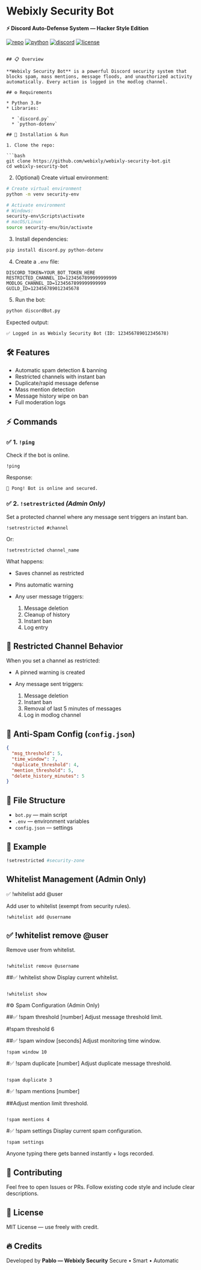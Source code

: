 
# Webixly Security Bot

**⚡ Discord Auto-Defense System — Hacker Style Edition**

[![repo](https://img.icons8.com/ios-filled/20/FFFFFF/github.png)](https://github.com/yourusername/yourrepo) [![python](https://img.icons8.com/ios-filled/20/FFFFFF/python.png)](https://www.python.org/) [![discord](https://img.icons8.com/ios-filled/20/FFFFFF/discord-logo.png)](https://discord.com/developers) [![license](https://img.icons8.com/ios-filled/20/FFFFFF/certificate.png)](./LICENSE)


```

## 📋 Overview

**Webixly Security Bot** is a powerful Discord security system that blocks spam, mass mentions, message floods, and unauthorized activity automatically. Every action is logged in the modlog channel.

## ⚙️ Requirements

* Python 3.8+
* Libraries:

  * `discord.py`
  * `python-dotenv`

## 🚀 Installation & Run

1. Clone the repo:

```bash
git clone https://github.com/webixly/webixly-security-bot.git
cd webixly-security-bot
```

2. (Optional) Create virtual environment:

```bash
# Create virtual environment
python -m venv security-env

# Activate environment
# Windows:
security-env\Scripts\activate
# macOS/Linux:
source security-env/bin/activate
```

3. Install dependencies:

```bash
pip install discord.py python-dotenv
```

4. Create a `.env` file:

```env
DISCORD_TOKEN=YOUR_BOT_TOKEN_HERE
RESTRICTED_CHANNEL_ID=1234567899999999999
MODLOG_CHANNEL_ID=1234567899999999999
GUILD_ID=123456789012345678
```

5. Run the bot:

```bash
python discordBot.py
```

Expected output:

```
✅ Logged in as Webixly Security Bot (ID: 123456789012345678)
```

## 🛠️ Features

* Automatic spam detection & banning
* Restricted channels with instant ban
* Duplicate/rapid message defense
* Mass mention detection
* Message history wipe on ban
* Full moderation logs

## ⚡ Commands

### ✅ 1. `!ping`

Check if the bot is online.

```
!ping
```

Response:

```
🏓 Pong! Bot is online and secured.
```

### ✅ 2. `!setrestricted` *(Admin Only)*

Set a protected channel where any message sent triggers an instant ban.

```
!setrestricted #channel
```

Or:

```
!setrestricted channel_name
```

What happens:

* Saves channel as restricted
* Pins automatic warning
* Any user message triggers:

  1. Message deletion
  2. Cleanup of history
  3. Instant ban
  4. Log entry

## 🚫 Restricted Channel Behavior

When you set a channel as restricted:

* A pinned warning is created
* Any message sent triggers:

  1. Message deletion
  2. Instant ban
  3. Removal of last 5 minutes of messages
  4. Log in modlog channel

## 🔄 Anti-Spam Config (`config.json`)

```json
{
  "msg_threshold": 5,
  "time_window": 7,
  "duplicate_threshold": 4,
  "mention_threshold": 5,
  "delete_history_minutes": 5
}
```

## 📂 File Structure

* `bot.py` — main script
* `.env` — environment variables
* `config.json` — settings

## 🧪 Example

```bash
!setrestricted #security-zone
```
## Whitelist Management (Admin Only)
✅ !whitelist add @user


Add user to whitelist (exempt from security rules).

```
!whitelist add @username

```
## ✅ !whitelist remove @user

Remove user from whitelist.
```

!whitelist remove @username

```


##✅ !whitelist show
Display current whitelist.
```

!whitelist show
```
#⚙️ Spam Configuration (Admin Only)

##✅ !spam threshold [number]
Adjust message threshold limit.


#!spam threshold 6

##✅ !spam window [seconds]
Adjust monitoring time window.

```
!spam window 10

```
#✅ !spam duplicate [number]
Adjust duplicate message threshold.
```

!spam duplicate 3

```
#✅ !spam mentions [number]

##Adjust mention limit threshold.
```

!spam mentions 4

```

#✅ !spam settings
Display current spam configuration.

```
!spam settings

```

Anyone typing there gets banned instantly + logs recorded.

## 🤝 Contributing

Feel free to open Issues or PRs. Follow existing code style and include clear descriptions.

## 🪪 License

MIT License — use freely with credit.

## 🔥 Credits

Developed by **Pablo — Webixly Security**
Secure • Smart • Automatic
